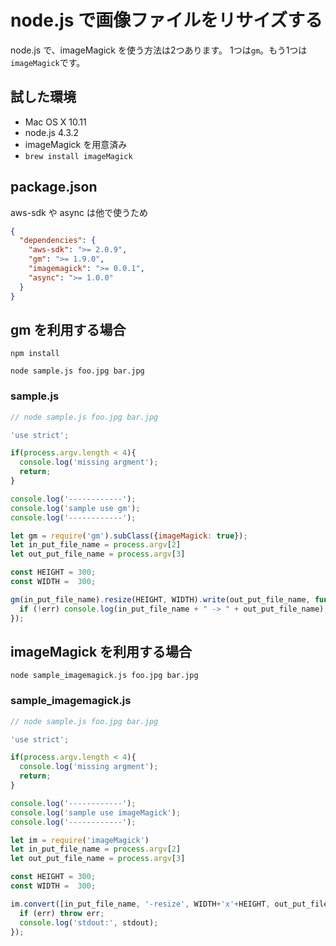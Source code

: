 # node.js で画像ファイルをリサイズする

node.js で、imageMagick を使う方法は2つあります。
1つは`gm`。もう1つは`imageMagick`です。

## 試した環境

* Mac OS X 10.11
* node.js 4.3.2
* imageMagick を用意済み
 * `brew install imageMagick`

## package.json

aws-sdk や async は他で使うため

```json
{
  "dependencies": {
    "aws-sdk": ">= 2.0.9",
    "gm": ">= 1.9.0",
    "imagemagick": ">= 0.0.1",
    "async": ">= 1.0.0"
  }
}
```

## gm を利用する場合

```
npm install
```

```
node sample.js foo.jpg bar.jpg
```

### sample.js

```javascript
// node sample.js foo.jpg bar.jpg

'use strict';

if(process.argv.length < 4){
  console.log('missing argment');
  return;
}

console.log('------------');
console.log('sample use gm');
console.log('------------');

let gm = require('gm').subClass({imageMagick: true});
let in_put_file_name = process.argv[2]
let out_put_file_name = process.argv[3]

const HEIGHT = 300;
const WIDTH =  300;

gm(in_put_file_name).resize(HEIGHT, WIDTH).write(out_put_file_name, function (err) {
  if (!err) console.log(in_put_file_name + " -> " + out_put_file_name);
});

```

## imageMagick を利用する場合


```
node sample_imagemagick.js foo.jpg bar.jpg
```

### sample_imagemagick.js

```javascript
// node sample.js foo.jpg bar.jpg

'use strict';

if(process.argv.length < 4){
  console.log('missing argment');
  return;
}

console.log('------------');
console.log('sample use imageMagick');
console.log('------------');

let im = require('imageMagick')
let in_put_file_name = process.argv[2]
let out_put_file_name = process.argv[3]

const HEIGHT = 300;
const WIDTH =  300;

im.convert([in_put_file_name, '-resize', WIDTH+'x'+HEIGHT, out_put_file_name], function(err, stdout){
  if (err) throw err;
  console.log('stdout:', stdout);
});
```
